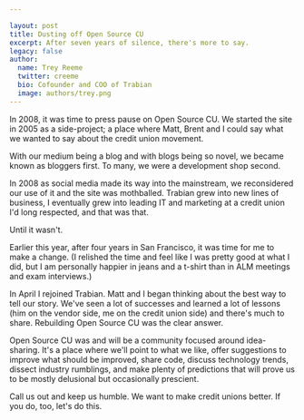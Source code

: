 ```yaml
---

layout: post
title: Dusting off Open Source CU
excerpt: After seven years of silence, there's more to say.
legacy: false
author:
  name: Trey Reeme
  twitter: creeme
  bio: Cofounder and COO of Trabian
  image: authors/trey.png
---
```


In 2008, it was time to press pause on Open Source CU. We started the site in 2005 as a side-project; a place where Matt, Brent and I could say what we wanted to say about the credit union movement.

With our medium being a blog and with blogs being so novel, we became known as bloggers first. To many, we were a development shop second.

In 2008 as social media made its way into the mainstream, we reconsidered our use of it and the site was mothballed. Trabian grew into new lines of business, I eventually grew into leading IT and marketing at a credit union I'd long respected, and that was that.

Until it wasn't.

Earlier this year, after four years in San Francisco, it was time for me to make a change. (I relished the time and feel like I was pretty good at what I did, but I am personally happier in jeans and a t-shirt than in ALM meetings and exam interviews.)

In April I rejoined Trabian. Matt and I began thinking about the best way to tell our story. We've seen a lot of successes and learned a lot of lessons (him on the vendor side, me on the credit union side) and there's much to share. Rebuilding Open Source CU was the clear answer.

Open Source CU was and will be a community focused around idea-sharing. It's a place where we'll point to what we like, offer suggestions to improve what should be improved, share code, discuss technology trends, dissect industry rumblings, and make plenty of predictions that will prove us to be mostly delusional but occasionally prescient.

Call us out and keep us humble. We want to make credit unions better. If you do, too, let's do this.
